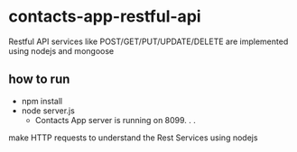 # contacts-app-restful-api
 Restful API services like POST/GET/PUT/UPDATE/DELETE are implemented using nodejs and mongoose 
 
 

## how to run

- npm install
- node server.js
    - Contacts App server is running on 8099. . .

make HTTP requests to understand the Rest Services using nodejs
